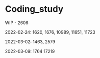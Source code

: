 # Coding_study

WIP - 2606

2022-02-24: 1620, 1676, 10989, 11651, 11723

2022-03-02: 1463, 2579

2022-03-09: 1764 17219
